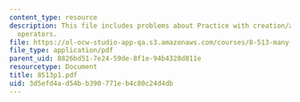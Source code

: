 ```yaml
---
content_type: resource
description: This file includes problems about Practice with creation/annilihilation
  operators.
file: https://ol-ocw-studio-app-qa.s3.amazonaws.com/courses/8-513-many-body-theory-for-condensed-matter-systems-fall-2004/3d5efd4ad54bb390771eb4c80c24d4db_8513p1.pdf
file_type: application/pdf
parent_uid: 8826bd51-7e24-59de-8f1e-94b4328d811e
resourcetype: Document
title: 8513p1.pdf
uid: 3d5efd4a-d54b-b390-771e-b4c80c24d4db
---
```

